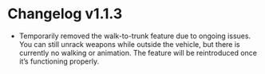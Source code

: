 # Changelog v1.1.3

- Temporarily removed the walk-to-trunk feature due to ongoing issues. You can still unrack weapons while outside the vehicle, but there is currently no walking or animation. The feature will be reintroduced once it’s functioning properly.
